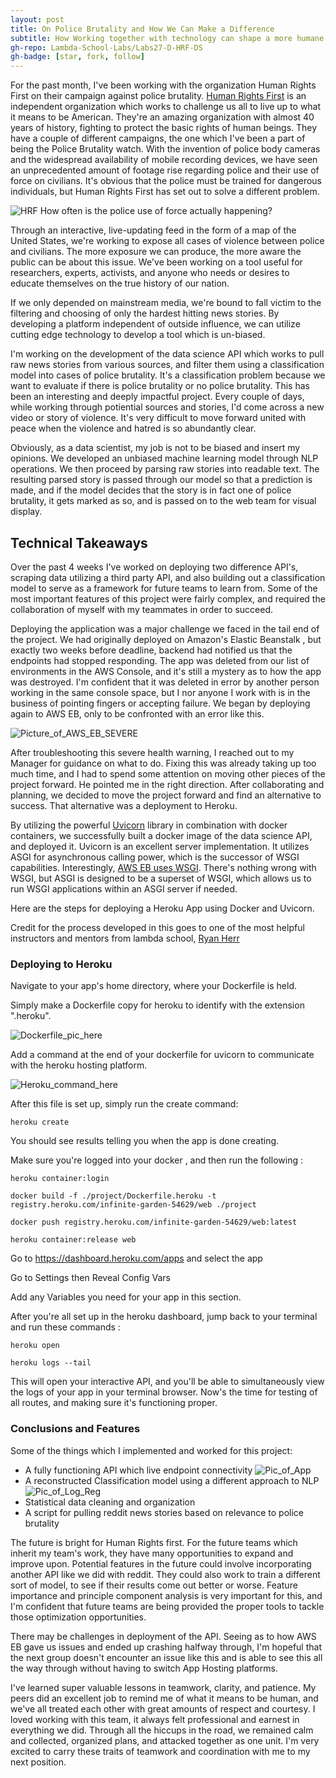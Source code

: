 ```yaml
---
layout: post
title: On Police Brutality and How We Can Make a Difference
subtitle: How Working together with technology can shape a more humane future
gh-repo: Lambda-School-Labs/Labs27-D-HRF-DS
gh-badge: [star, fork, follow]
---
```


For the past month, I've been working with the organization Human Rights First on their campaign against police brutality. [Human Rights First](https://www.humanrightsfirst.org/) is an independent organization which works to challenge us all to live up to what it means to be American. They're an amazing organization with almost 40 years of history, fighting to protect the basic rights of human beings. They have a couple of different campaigns, the one which I've been a part of being the Police Brutality watch. With the invention of police body cameras and the widespread availability of mobile recording devices, we have seen an unprecedented amount of footage rise regarding police and their use of force on civilians. It's obvious that the police must be trained for dangerous individuals, but Human Rights First has set out to solve a different problem.

![HRF](https://github.com/DAVIDCRUZ0202/davidcruz0202.github.io/blob/master/assets/img/hrf_page.png?raw=true)
How often is the police use of force actually happening?

Through an interactive, live-updating feed in the form of a map of the United States, we're working to expose all cases of violence between police and civilians. The more exposure we can produce, the more aware the public can be about this issue. We've been working on a tool useful for researchers, experts, activists, and anyone who needs or desires to educate themselves on the true history of our nation.

If we only depended on mainstream media, we're bound to fall victim to the filtering and choosing of only the hardest hitting news stories. By developing a platform independent of outside influence, we can utilize cutting edge technology to develop a tool which is un-biased.

I'm working on the development of the data science API which works to pull raw news stories from various sources, and filter them using a classification model into cases of police brutality. It's a classification problem because we want to evaluate if there is police brutality or no police brutality. This has been an interesting and deeply impactful project. Every couple of days, while working through potiential sources and stories, I'd come across a new video or story of violence. It's very difficult to move forward united with peace when the violence and hatred is so abundantly clear. 

Obviously, as a data scientist, my job is not to be biased and insert my opinions. We developed an unbiased machine learning model through NLP operations. We then proceed by parsing raw stories into readable text. The resulting parsed story is passed through our model so that a prediction is made, and if the model decides that the story is in fact one of police brutality, it gets marked as so, and is passed on to the web team for visual display.


## Technical Takeaways

Over the past 4 weeks I've worked on deploying two difference API's, scraping data utilizing a third party API, and also building out a classification model to serve as a framework for future teams to learn from. Some of the most important features of this project were fairly complex, and required the collaboration of myself with my teammates in order to succeed.

Deploying the application was a major challenge we faced in the tail end of the project. We had originally deployed on Amazon's Elastic Beanstalk , but exactly two weeks before deadline, backend had notified us that the endpoints had stopped responding. The app was deleted from our list of environments in the AWS Console, and it's still a mystery as to how the app was destroyed. I'm confident that it was deleted in error by another person working in the same console space, but I nor anyone I work with is in the business of pointing fingers or accepting failure. We began by deploying again to AWS EB, only to be confronted with an error like this.

![Picture_of_AWS_EB_SEVERE](https://github.com/DAVIDCRUZ0202/davidcruz0202.github.io/blob/master/assets/img/aws_error.png?raw=true)

After troubleshooting this severe health warning, I reached out to my Manager for guidance on what to do. Fixing this was already taking up too much time, and I had to spend some attention on moving other pieces of the project forward. He pointed me in the right direction. After collaborating and planning, we decided to move the project forward and find an alternative to success. That alternative was a deployment to Heroku.

By utilizing the powerful [Uvicorn](uvicorn.org) library in combination with docker containers, we successfully built a docker image of the data science API, and deployed it. Uvicorn is an excellent server implementation. It utilizes ASGI for asynchronous calling power, which is the successor of WSGI capabilities. Interestingly, [AWS EB uses WSGI](https://docs.aws.amazon.com/elasticbeanstalk/latest/dg/create-deploy-python-container.html). There's nothing wrong with WSGI, but ASGI is designed to be a superset of WSGI, which allows us to run WSGI applications within an ASGI server if needed. 

Here are the steps for deploying a Heroku App using Docker and Uvicorn.

Credit for the process developed in this goes to one of the most helpful instructors and mentors from lambda school, [Ryan Herr](https://github.com/rrherr)

### Deploying to Heroku
Navigate to your app's home directory, where your Dockerfile is held.

Simply make a Dockerfile copy for heroku to identify with the extension ".heroku". 

![Dockerfile_pic_here](https://github.com/DAVIDCRUZ0202/davidcruz0202.github.io/blob/master/assets/img/docker%20for%20heroku.png?raw=true)

Add a command at the end of your dockerfile for uvicorn to communicate with the heroku hosting platform.

![Heroku_command_here](https://github.com/DAVIDCRUZ0202/davidcruz0202.github.io/blob/master/assets/img/heroku_commands.png?raw=true)

After this file is set up, simply run the create command:


    heroku create


You should see results telling you when the app is done creating.

Make sure you're logged into your docker , and then run the following :


    heroku container:login

    docker build -f ./project/Dockerfile.heroku -t registry.heroku.com/infinite-garden-54629/web ./project

    docker push registry.heroku.com/infinite-garden-54629/web:latest

    heroku container:release web


Go to  https://dashboard.heroku.com/apps and select the app

Go to Settings then Reveal Config Vars

Add any Variables you need for your app in this section.

After you're all set up in the heroku dashboard, jump back to your terminal and run these commands :


    heroku open

    heroku logs --tail


This will open your interactive API, and you'll be able to simultaneously view the logs of your app in your terminal browser. Now's the time for testing of all routes, and making sure it's functioning proper.

### Conclusions and Features

Some of the things which I implemented and worked for this project:
* A fully functioning API which live endpoint connectivity
![Pic_of_App](https://github.com/DAVIDCRUZ0202/davidcruz0202.github.io/blob/master/assets/img/API_deployment.png?raw=true)
* A reconstructed Classification model using a different approach to NLP
![Pic_of_Log_Reg](https://github.com/DAVIDCRUZ0202/davidcruz0202.github.io/blob/master/assets/img/stratification.png?raw=true)
* Statistical data cleaning and organization
* A script for pulling reddit news stories based on relevance to police brutality

The future is bright for Human Rights first. For the future teams which inherit my team's work, they have many opportunities to expand and improve upon. Potential features in the future could involve incorporating another API like we did with reddit. They could also work to train a different sort of model, to see if their results come out better or worse. Feature importance and principle component analysis is very important for this, and I'm confident that future teams are being provided the proper tools to tackle those optimization opportunities. 

There may be challenges in deployment of the API. Seeing as to how AWS EB gave us issues and ended up crashing halfway through, I'm hopeful that the next group doesn't encounter an issue like this and is able to see this all the way through without having to switch App Hosting platforms.

I've learned super valuable lessons in teamwork, clarity, and patience. My peers did an excellent job to remind me of what it means to be human, and we've all treated each other with great amounts of respect and courtesy. I loved working with this team, it always felt professional and earnest in everything we did. Through all the hiccups in the road, we remained calm and collected, organized plans, and attacked together as one unit. I'm very excited to carry these traits of teamwork and coordination with me to my next position.   